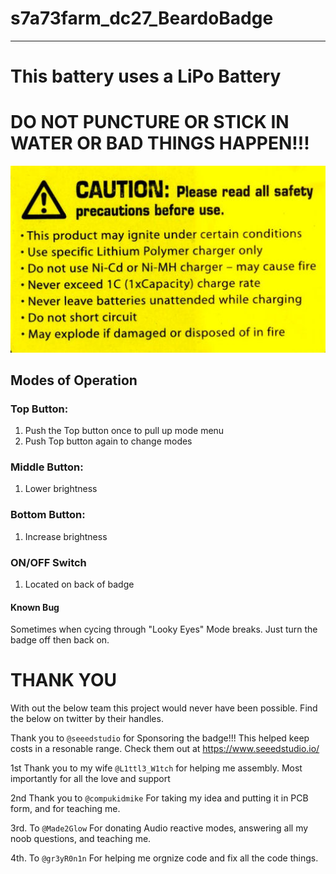 # s7a73farm_dc27_BeardoBadge

------------------------------------
  # This battery uses a LiPo Battery
  # DO NOT PUNCTURE OR STICK IN WATER OR BAD THINGS HAPPEN!!!
![alt text](https://github.com/s7a73farm/s7a73farm_DC27_BeardoBadge/blob/master/lipo.jpg "Warning")
## Modes of Operation

### Top Button: 
1. Push the Top button once to pull up mode menu
2. Push Top button again to change modes

### Middle Button:
1. Lower brightness

### Bottom Button:
1. Increase brightness

### ON/OFF Switch
1. Located on back of badge

#### Known Bug
Sometimes when cycing through "Looky Eyes" Mode breaks. Just turn the badge off then back on.


# THANK YOU
With out the below team this project would never have been possible. 
Find the below on twitter by their handles.

Thank you to `@seeedstudio` for Sponsoring the badge!!! This helped keep costs in a resonable range.
Check them out at https://www.seeedstudio.io/

1st Thank you to my wife `@L1ttl3_W1tch` for helping me assembly. Most importantly for all the love and support

2nd Thank you to `@compukidmike` For taking my idea and putting it in PCB form, and for teaching me.

3rd. To `@Made2Glow` For donating Audio reactive modes, answering all my noob questions, and teaching me.

4th. To `@gr3yR0n1n` For helping me orgnize code and fix all the code things.


